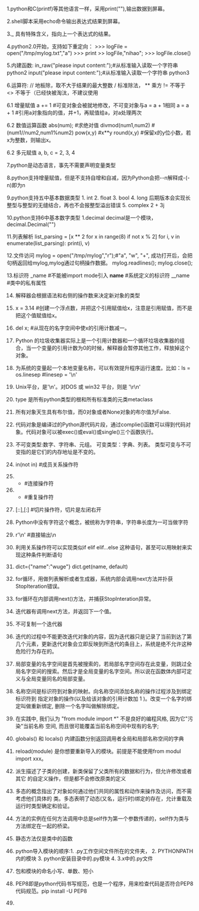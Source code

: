 1.python和C(printf)等其他语言一样，采用print(""),输出数据到屏幕。

2.shell脚本采用echo命令输出表达式结果到屏幕。

3._ 具有特殊含义，指向上一个表达式的结果。

4.python2.0开始，支持如下重定向：
    >>> logFile = open("/tmp/mylog.txt","a")
    >>> print >> logFile,"nihao";
    >>> logFile.close()

5.内建函数:
    in_raw("please input content:");#从标准输入读取一个字符串 python2
    input("please input content:");#从标准输入读取一个字符串 python3

6.运算符:
    // 地板除，取不大于结果的最大整数
    /  标准除法，
    ** 乘方
    != 不等于
    <> 不等于（已经快被淘汰，不建议使用

6.1 增量赋值
    a += 1 #可变对象会被就地修改，不可变对象与a = a + 1相同
    a = a + 1 #引用a对象指向的值，并+1，再赋值给a，对a处理两次

6.2 数值运算函数
    abs(num); #求绝对值
    divmod(num1,num2) #(num1//num2,num1%num2)
    pow(x,y) #x**y
    round(x,y) #保留x的y位小数，若x为整数，则输出x。

6.2 多元赋值
    a, b, c = 2, 3, 4

7.python是动态语言，事先不需要声明变量类型

8.python支持增量赋值，但是不支持自增和自减，因为Python会把--n解释成-(-n)即为n

9.python支持五中基本数据类型
    1. int
    2. float
    3. bool
    4. long 后期版本会实现长整型与整型的无缝结合，再也不会报整型溢出错误
    5. complex  2 + 3j

10.python支持6中基本数字类型
    1.decimal decimal是一个模块，decimal.Decimal("")

11.列表解析
    list_parsing = [x ** 2 for x in range(8) if not x % 2]
    for i, v in enumerate(list_parsing):
        print(i, v)

12.文件访问
    mylog = open("/tmp/mylog","r");#"a", "w", "+", 成功打开后，会把句柄返回给mylog,mylog通过句柄操作数据。
    mylog.readlines();
    mylog.close();

13.标识符
    _name #不能被import mode引入
    __name__ #系统定义的标识符
    __name #类中的私有属性

14. 解释器会根据语法和右侧的操作数来决定新对象的类型

15. x = 3.14 #创建一个浮点数，并把这个引用赋值给x，注意是引用赋值，而不是把这个值赋值给x。

16. del x; #从现在的名字空间中使x的引用计数减一。

17. Python 的垃圾收集器实际上是一个引用计数器和一个循环垃圾收集器的组合，当一个变量的引用计数为0的时候，解释器会暂停其他工作，释放掉这个对象。

18. 为系统的变量起一个本地变量名称，可以有效提升程序运行速度。比如：ls = os.linesep #linesep = '\n'

19. Unix平台，是'\n'。对DOS 或 win32 平台，则是 '\r\n'

20. type 是所有python类型的根和所有标准类的元类metaclass

21. 所有对象天生具有布尔值，而0对象或者None对象的布尔值为False.

22. 代码对象是编译过的Python源代码片段，通过complie()函数可以得到代码对象。代码对象可以被exec()或eval()或single()三个函数执行。

23. 不可变类型:数字、字符串、元组。 可变类型：字典、列表。 类型可变与不可变指的是它们的内存地址是不变的。

24. in(not in) #成员关系操作符

25. + #连接操作符

26. * #重复操作符

27. [::],[:] #切片操作符，切片是左闭右开

28. Python中没有字符这个概念，被统称为字符串，字符串长度为一可当做字符

29. r'\n' #直接输出\n

30. 利用关系操作符可以实现类似if elif elif...else 这种语句，甚至可以用映射来实现这种条件判断语句

31. dict={"name":"wuge"} dict.get(name, default)

32. for循环，用做列表解析或者生成器，系统内部会调用next方法并扑获StopIteration错误。

33. for循环在内部调用next()方法，并捕获StopInteration异常。

34. 迭代器有调用next方法，并返回下一个值。

35. 不可复制一个迭代器

36. 迭代的过程中不能更改迭代对象的内容，因为迭代器只是记录了当前到达了第几个元素，更新迭代对象会立即反映到所迭代的条目上，系统是绝不允许这种危险行为存在的。

37. 局部变量的名字空间是首先被搜索的，若局部名字空间存在此变量，则跳过全局名字空间的搜索。然后才是全局变量的名字空间。所以说在函数体内部可定义与全局变量同名的局部变量。

38. 名称空间是标识符到对象的映射。向名称空间添加名称的操作过程涉及到绑定标识符到 指定对象的操作(以及给该对象的引用计数加 1 )。改变一个名字的绑定叫做重新绑定, 删除一个名字叫做解除绑定。

39. 在实践中, 我们认为 "from module import *" 不是良好的编程风格, 因为它"污染"当前名称 空间, 而且很可能覆盖当前名称空间中现有的名字;

40. globals() 和 locals() 内建函数分别返回调用者全局和局部名称空间的字典

41. reload(module) 是你想要重新导入的模块。前提是不能使用from modul import xxx。

42. 派生描述了子类的创建，新类保留了父类所有的数据和行为，但允许修改或者其它 的自定义操作，但是都不会修改原类的定义

43. 多态的概念指出了对象如何通过他们共同的属性和动作来操作及访问，而不需考虑他们具体的 类。多态表明了动态(又名，运行时)绑定的存在，允计重载及运行时类型确定和验证。

44. 方法的实例在任何方法调用中总是self作为第一个参数传递的，self作为类与方法绑定在一起的桥梁。

45. 静态方法仅是类中的函数

46. python导入模块的顺序:1. .py工作空间文件所在的文件夹， 2. PYTHONPATH内的模块  3. python安装目录中的.py模块 4. 3.x中的.py文件

47. 包和模块的命名小写、单数、短小

48. PEP8即是python代码书写规范，也是一个程序，用来检查代码是否符合PEP8代码规范。pip install -U PEP8

49. 
